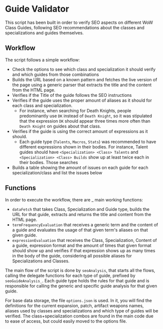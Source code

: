 # Guide Validator

This script has been built in order to verify SEO aspects on different WoW Class Guides, following SEO recommendations about the classes and specializations and guides themselves.

## Workflow

The script follows a simple workflow:

* Check the options to see which class and specialization it should verify and which guides from those combinations
* Builds the URL based on a known pattern and fetches the live version of the page using a generic parser that extracts the title and the content from the HTML page.
* Verifies if the Title of the guide follows the SEO instructions
* Verifies if the guide uses the proper amount of aliases as it should for each class and specialization. 
  - For instance, when searching for Death Knights, people predominantly use `DK` instead of `Death Knight`, so it was stipulated that the expression `DK` should appear three times more often than `Death Knight` on guides about that class.
* Verifies if the guide is using the correct amount of expressions as it should.
  - Each guide type (`Talents`, `Macros`, `Stats`) was recommended to have different expressions shown in their bodies. For instance, Talent guides should have `<Specialization> <Class> Talents` and `<Specialization> <Class> Builds` show up at least twice each in their bodies. Those searches 
* Builds a table showing the amount of issues on each guide for each specialization/class and list the issues below

## Functions
    
In order to execute the workflow, there are _ main working functions:
* `dataFetch` that takes Class, Specialization and Guide type, builds the URL for that guide, extracts and returns the title and content from the HTML page.
* `termFrequencyEvaluation` that receives a generic term and the content of a guide and evaluates the usage of that given term's aliases on that given guide.
* `expressionEvaluation` that receives the Class, Specialization, Content of a guide, expression format and the amount of times that given format should show up and  verifies if that expression shows up as many times in the body of the guide, considering all possible aliases for Specializations and Classes.

The main flow of the script is done by `seoAnalysis`, that starts all the flows, calling the delegate functions for each type of guide, prefixed by `seoGuideAnalysis_`. Each guide type holds the rules for that guide and is responsible for calling the generic and specific guide analysis for that given guide.

For base data storage, the file `options.json` is used. In it, you will find the definitions for the current expansion, patch, artifact weapons names, aliases used by classes and specializations and which type of guides will be verified. The class+specialization combos are found in the main code due to ease of access, but could easily moved to the options file.
    